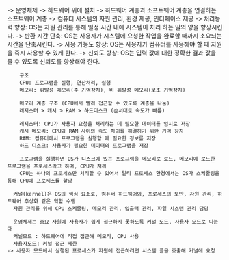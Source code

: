
-> 운영체제
        -> 하드웨어 위에 설치
        -> 하드웨어 계층과 소프트웨어 계층을 연결하는 소프트웨어 계층
        -> 컴퓨터 시스템의 자원 관리, 환경 제공, 인터페이스 제공
        -> 처리능력 향상: OS는 자원 관리를 통해 일정 시간 내에 시스템이 처리 하는 일의 양을 향상시킨다.
        -> 반환 시간 단축: OS는 사용자가 시스템에 요청한 작업을 완료할 때까지 소요되는 시간을 단축시킨다.
        -> 사용 가능도 향상: OS는 사용자가 컴퓨터를 사용해야 할 때 자원을 즉시 사용할 수 있게 한다.
        -> 신뢰도 향상: OS는 입력 값에 대한 정확한 결과 값을 줄 수 있도록 신뢰도를 향상해야 한다.
        
        구조
        CPU: 프로그램을 실행, 연산처리, 실행
        메모리: 휘발성 메모리(주 기억장치), 비 휘발성 메모리(보조 기억장치)
        
        메모리 계층 구조 (CPU에서 빨리 접근할 수 있도록 계층을 나눔)
        레지스터 > 캐시 > RAM > 하드디스크 (순서대로 속도가 빠름)

        레지스터: CPU가 사용자 요청을 처리하는 데 필요한 데이터를 임시로 저장
        캐시 메모리: CPU와 RAM 사이의 속도 차이를 해결하기 위한 기억 장치
        RAM: 컴퓨터에서 프로그램을 실행할 때 필요한 정보를 저장
        하드 디스크: 사용자가 필요한 데이터와 프로그램을 저장

        프로그램을 실행하면 OS가 디스크에 있는 프로그램을 메모리로 로드, 메모리에 로드한 프로그램을 프로세스라고 하며, CPU가 처리 
        CPU는 하나의 프로세스만 처리할 수 있어서 멀티 프로세스 환경에서는 OS가 스케줄링을 통해 CPU에 프로세스를 할당

      커널(kernel)은 OS의 핵심 요소로, 컴퓨터 하드웨어와, 프로세스의 보안, 자원 관리, 하드웨어 추상화 같은 역할 수행
      자원 관리를 위해 CPU 스케줄링, 메모리 관리, 입출력 관리, 파일 시스템 관리 담당

      운영체제는 중요 자원에 사용자가 쉽게 접근하지 못하도록 커널 모드, 사용자 모드로 나눈다
      커널모드 : 하드웨어에 직접 접근해 메모리, CPU 사용
      사용자모드: 커널 접근 제한
	-> 사용자 모드에서 실행된 프로세스가 자원에 접근하려면 시스템 콜을 호출해 커널에 요청
